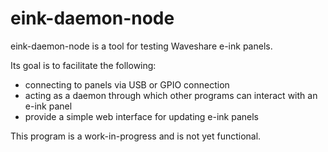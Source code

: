 # eink-daemon-node

eink-daemon-node is a tool for testing Waveshare e-ink panels.

Its goal is to facilitate the following:
<ul>
    <li>connecting to panels via USB or GPIO connection</li>
    <li>acting as a daemon through which other programs can interact with an e-ink panel</li>
    <li>provide a simple web interface for updating e-ink panels</li>
</ul>

This program is a work-in-progress and is not yet functional.
